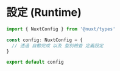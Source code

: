 # 設定 (Runtime)

```ts
import { NuxtConfig } from '@nuxt/types'

const config: NuxtConfig = {
  // 透過 自動完成 以及 型別檢查 定義設定
}

export default config
```
